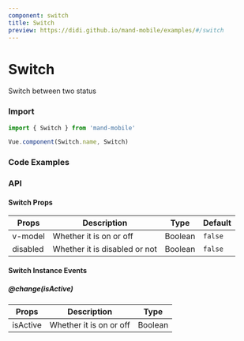 ```yaml
---
component: switch
title: Switch
preview: https://didi.github.io/mand-mobile/examples/#/switch
---
```


# Switch


Switch between two status

### Import

```javascript
import { Switch } from 'mand-mobile'

Vue.component(Switch.name, Switch)
```

### Code Examples

<demo-wrapper
  src="src/packages/switch/demo"
  :demos="demos"
/>

<script setup>
const demos = import.meta.globEager('../../../src/packages/switch/demo/demo*.vue')
</script>

<!-- DEMO -->

### API

#### Switch Props
| Props | Description | Type | Default |
|----|-----|------|------|
|v-model| Whether it is on or off |Boolean|`false`|
|disabled| Whether it is disabled or not |Boolean|`false`|

#### Switch Instance Events

##### @change(isActive)

| Props | Description | Type |
|----|-----|------|
|isActive| Whether it is on or off |Boolean|

